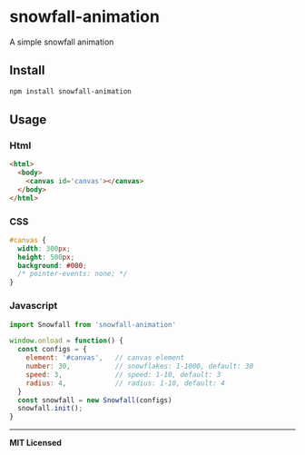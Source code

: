 # snowfall-animation
A simple snowfall animation

## Install
```bash
npm install snowfall-animation
```

## Usage
### Html
```html
<html>
  <body>
    <canvas id='canvas'></canvas>
  </body>
</html>
```

### CSS
```css
#canvas {
  width: 300px;  
  height: 500px;
  background: #000;
  /* pointer-events: none; */
}
```

### Javascript
```javascript
import Snowfall from 'snowfall-animation'

window.onload = function() {
  const configs = {
    element: '#canvas',   // canvas element
    number: 30,           // snowflakes: 1-1000, default: 30
    speed: 3,             // speed: 1-10, default: 3
    radius: 4,            // radius: 1-10, default: 4
  }
  const snowfall = new Snowfall(configs)
  snowfall.init();
}
```

---

**MIT Licensed**